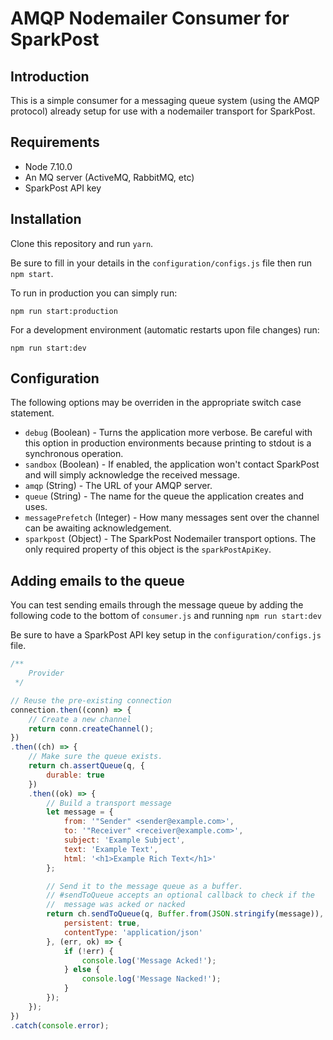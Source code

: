 # AMQP Nodemailer Consumer for SparkPost

## Introduction

This is a simple consumer for a messaging queue system (using the AMQP protocol) already setup for use with a nodemailer transport for SparkPost.

## Requirements

- Node 7.10.0
- An MQ server (ActiveMQ, RabbitMQ, etc)
- SparkPost API key

## Installation

Clone this repository and run `yarn`.

Be sure to fill in your details in the `configuration/configs.js` file then run `npm start`.

To run in production you can simply run:
```
npm run start:production
```

For a development environment (automatic restarts upon file changes) run:
```
npm run start:dev
```

## Configuration

The following options may be overriden in the appropriate switch case statement.

- `debug` (Boolean) - Turns the application more verbose. Be careful with this option in production environments because printing to stdout is a synchronous operation.
- `sandbox` (Boolean) - If enabled, the application won't contact SparkPost and will simply acknowledge the received message.
- `amqp` (String) - The URL of your AMQP server.
- `queue` (String) - The name for the queue the application creates and uses.
- `messagePrefetch` (Integer) - How many messages sent over the channel can be awaiting acknowledgement.
- `sparkpost` (Object) - The SparkPost Nodemailer transport options. The only required property of this object is the `sparkPostApiKey`.

## Adding emails to the queue

You can test sending emails through the message queue by adding the following code to the bottom of `consumer.js` and running `npm run start:dev`

Be sure to have a SparkPost API key setup in the `configuration/configs.js` file.

```javascript
/**
    Provider
 */

// Reuse the pre-existing connection
connection.then((conn) => {
    // Create a new channel
    return conn.createChannel();
})
.then((ch) => {
    // Make sure the queue exists.
    return ch.assertQueue(q, {
        durable: true
    })
    .then((ok) => {
        // Build a transport message
        let message = {
            from: '"Sender" <sender@example.com>',
            to: '"Receiver" <receiver@example.com>',
            subject: 'Example Subject',
            text: 'Example Text',
            html: '<h1>Example Rich Text</h1>'
        };

        // Send it to the message queue as a buffer.
        // #sendToQueue accepts an optional callback to check if the
        //  message was acked or nacked
        return ch.sendToQueue(q, Buffer.from(JSON.stringify(message)), {
            persistent: true,
            contentType: 'application/json'
        }, (err, ok) => {
            if (!err) {
                console.log('Message Acked!');
            } else {
                console.log('Message Nacked!');
            }
        });
    });
})
.catch(console.error);
```
